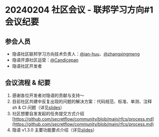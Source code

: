 # 20240204 社区会议 - 联邦学习方向#1 会议纪要
## 参会人员

- 隐语社区联邦学习方向技术负责人：[@ian-huu](https://github.com/ian-huu)、[@zhangxingmeng](https://github.com/zhangxingmeng)
- 隐语开源社区运营：[@Candicepan](https://github.com/Candicepan)
- 隐语社区开发者

## 会议流程 & 纪要

1. 感谢各位开发者对隐语的贡献与支持～
2. 目前社区共建中反复出现的问题的解决方案：代码规范、标准、单测、注释 sh & CI 问题（详见[slides](./20240204_FL01_slides.pdf)）
3. 社区想要自发发起的任务提交方式介绍 [https://github.com/secretflow/community/blob/main/rfcs/process.md](https://github.com/secretflow/community/blob/main/rfcs/process.md)
4. 隐语 v1.3.0 主要功能要点介绍（详见[slides](./20240204_FL01_slides.pdf)）
